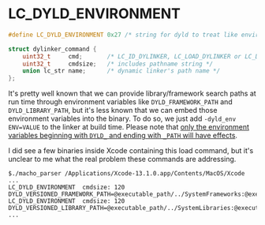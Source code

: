 # LC_DYLD_ENVIRONMENT

``` c
#define LC_DYLD_ENVIRONMENT 0x27 /* string for dyld to treat like environment variable */

struct dylinker_command {
	uint32_t     cmd;       /* LC_ID_DYLINKER, LC_LOAD_DYLINKER or LC_DYLD_ENVIRONMENT */
	uint32_t     cmdsize;   /* includes pathname string */
	union lc_str name;      /* dynamic linker's path name */
};
```

It's pretty well known that we can provide library/framework search paths at run time through environment variables like `DYLD_FRAMEWORK_PATH` and `DYLD_LIBRARY_PATH`, but it's less known that we can embed those environment variables into the binary. To do so, we just add `-dyld_env ENV=VALUE` to the linker at build time. Please note that [only the environment variables beginning with `DYLD_` and ending with `_PATH` will have effects](https://github.com/qyang-nj/llios/blob/c53e5b0e92f7783c02bea0864afd4cab17cbbb8f/apple_open_source/dyld/src/dyld2.cpp#L2340).

I did see a few binaries inside Xcode containing this load command, but it's unclear to me what the real problem these commands are addressing.
```
$./macho_parser /Applications/Xcode-13.1.0.app/Contents/MacOS/Xcode
...
LC_DYLD_ENVIRONMENT  cmdsize: 120    DYLD_VERSIONED_FRAMEWORK_PATH=@executable_path/../SystemFrameworks:@executable_path/../InternalFrameworks
LC_DYLD_ENVIRONMENT  cmdsize: 120    DYLD_VERSIONED_LIBRARY_PATH=@executable_path/../SystemLibraries:@executable_path/../InternalLibraries
...
```
